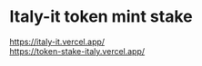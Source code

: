 # Italy-it token mint stake
https://italy-it.vercel.app/
<br>
https://token-stake-italy.vercel.app/
